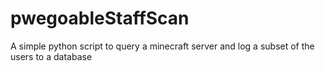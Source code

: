 pwegoableStaffScan
==================

A simple python script to query a minecraft server and log a subset of the users to a database
